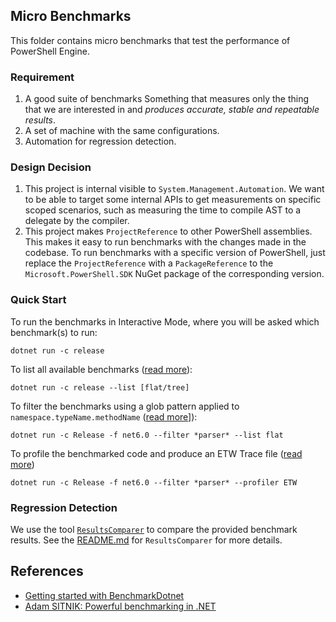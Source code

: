 ## Micro Benchmarks

This folder contains micro benchmarks that test the performance of PowerShell Engine.

### Requirement

1. A good suite of benchmarks
   Something that measures only the thing that we are interested in and _produces accurate, stable and repeatable results_.
2. A set of machine with the same configurations.
3. Automation for regression detection.

### Design Decision

1. This project is internal visible to `System.Management.Automation`.
   We want to be able to target some internal APIs to get measurements on specific scoped scenarios,
   such as measuring the time to compile AST to a delegate by the compiler.
2. This project makes `ProjectReference` to other PowerShell assemblies.
   This makes it easy to run benchmarks with the changes made in the codebase.
   To run benchmarks with a specific version of PowerShell,
   just replace the `ProjectReference` with a `PackageReference` to the `Microsoft.PowerShell.SDK` NuGet package of the corresponding version.

### Quick Start

To run the benchmarks in Interactive Mode, where you will be asked which benchmark(s) to run:
```
dotnet run -c release
```

To list all available benchmarks ([read more](https://github.com/dotnet/performance/blob/main/docs/benchmarkdotnet.md#Listing-the-Benchmarks)):
```
dotnet run -c release --list [flat/tree]
```

To filter the benchmarks using a glob pattern applied to `namespace.typeName.methodName` ([read more](https://github.com/dotnet/performance/blob/main/docs/benchmarkdotnet.md#Filtering-the-Benchmarks)]):
```
dotnet run -c Release -f net6.0 --filter *parser* --list flat
```

To profile the benchmarked code and produce an ETW Trace file ([read more](https://github.com/dotnet/performance/blob/main/docs/benchmarkdotnet.md#Profiling))
```
dotnet run -c Release -f net6.0 --filter *parser* --profiler ETW
```

### Regression Detection

We use the tool [`ResultsComparer`](../tools/ResultsComparer) to compare the provided benchmark results.
See the [README.md](../tools/ResultsComparer/README.md) for `ResultsComparer` for more details.

## References

- [Getting started with BenchmarkDotnet](https://benchmarkdotnet.org/articles/guides/getting-started.html)
- [Adam SITNIK: Powerful benchmarking in .NET](https://www.youtube.com/watch?v=pdcrSG4tOLI&t=351s)
